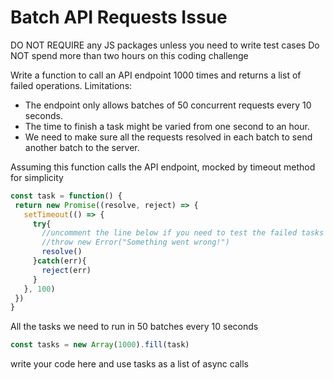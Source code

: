 # Batch API Requests Issue

DO NOT REQUIRE any JS packages unless you need to write test cases
Do NOT spend more than two hours on this coding challenge

Write a function to call an API endpoint 1000 times and returns a list of failed operations.
Limitations:
  * The endpoint only allows batches of 50 concurrent requests every 10 seconds.
  * The time to finish a task might be varied from one second to an hour.
  * We need to make sure all the requests resolved in each batch to send another batch to the server.


Assuming this function calls the API endpoint, mocked by timeout method for simplicity

```js
const task = function() {
 return new Promise((resolve, reject) => {
   setTimeout(() => {
     try{
       //uncomment the line below if you need to test the failed tasks
       //throw new Error("Something went wrong!")
       resolve()
     }catch(err){
       reject(err)
     }
   }, 100)
 })
}
```

All the tasks we need to run in 50 batches every 10 seconds 

```js
const tasks = new Array(1000).fill(task)
```

write your code here and use tasks as a list of async calls